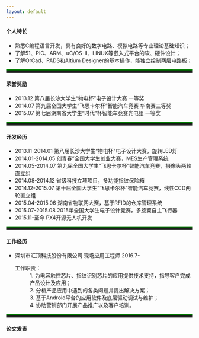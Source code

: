 ```yaml
---
layout: default
---
```

<h4 id="Skill">个人特长</h4>
<ul>
	<li>熟悉C编程语言开发，具有良好的数字电路、模拟电路等专业理论基础知识；</li>
	<li>了解51、PIC、ARM、uC/OS-II、LINUX等嵌入式平台的软、硬件设计；</li>
	<li>了解OrCad、PADS和Altium Designer的基本操作，能独立绘制两层电路板；</li>
</ul>
<hr style="height:5px;border:none;border-top:5px ridge green;" />
<h4 id="Honor">荣誉奖励</h4>
<ul>
	<li>2013.12   第八届长沙大学生“物电杯”电子设计大赛   一等奖</li>
	<li>2014.07   第九届全国大学生“飞思卡尔杯”智能汽车竞赛   华南赛三等奖</li>
	<li>2015.07   第七届湖南省大学生“时代”杯智能车竞赛光电组   一等奖</li>
</ul> 
<hr style="height:5px;border:none;border-top:5px ridge green;" />
<h4 id="Develop">开发经历</h4>
<ul>
	<li>2013.11-2014.01   第八届长沙大学生“物电杯"电子设计大赛，旋转LED灯</li>
	<li>2014.01-2014.05   创青春”全国大学生创业大赛，MES生产管理系统</li>
	<li>2014.05-2014.07   第九届全国大学生“飞思卡尔杯”智能汽车竞赛，摄像头两轮直立组</li>
	<li>2014.08-2014.12   省级科技立项项目，多功能指纹保险箱</li>
	<li>2014.12-2015.07   第十届全国大学生“飞思卡尔杯”智能汽车竞赛，线性CCD两轮直立组</li>
	<li>2015.04-2015.06   湖南省物联网大赛，基于RFID的仓库管理系统</li>
	<li>2015.07-2015.08   2015年全国大学生电子设计竞赛，多旋翼自主飞行器</li>
	<li>2015.11-至今   PX4开源无人机开发</li>
</ul>
<hr style="height:5px;border:none;border-top:5px ridge green;" />
<h4 id="Work">工作经历</h4>
<ul>
	<li>深圳市汇顶科技股份有限公司      现场应用工程师      2016.7-
		<dl>
		            <dt>工作职责：</dt>
		            <dd>1. 为电容触控芯片、指纹识别芯片的应用提供技术支持，指导客户完成产品设计及应用；</dd>
		             <dd>2. 分析产品应用中遇到的各类问题并提出解决方案；</dd>
		             <dd>3. 基于Android平台的应用软件及底层驱动调试与维护；</dd>
		             <dd>4. 协助营销部门开展产品推广以及客户培训。</dd>
		</dl>
	</li>
</ul>
<hr style="height:5px;border:none;border-top:5px ridge green;" />
<h4 id="Work">论文发表</h4>
<ul>
</ul>